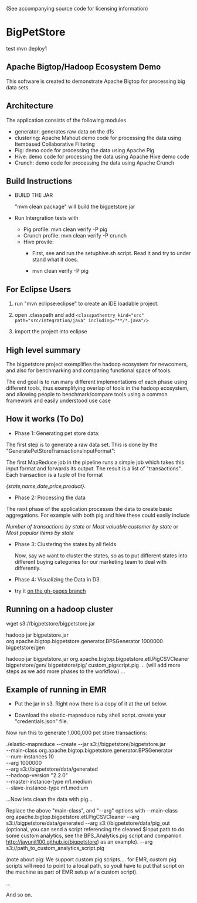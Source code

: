 (See accompanying source code for licensing information)

BigPetStore
============

test mvn deploy1

Apache Bigtop/Hadoop Ecosystem Demo
-----------------------------------
This software is created to demonstrate Apache Bigtop for processing
big data sets.

Architecture
------------
The application consists of the following modules

* generator: generates raw data on the dfs
* clustering: Apache Mahout demo code for processing the data using Itembased Collaborative Filtering
* Pig: demo code for processing the data using Apache Pig
* Hive: demo code for processing the data using Apache Hive demo code
* Crunch: demo code for processing the data using Apache Crunch

Build Instructions
------------------

* BUILD THE JAR

  "mvn clean package" will build the bigpetstore jar

* Run Intergration tests with

  * Pig profile: mvn clean verify -P pig
  * Crunch profile: mvn clean verify -P crunch
  * Hive provile:
     * First, see and run the setuphive.sh script.  Read it and try to under
     stand what it does.

     * mvn clean verify -P pig

For Eclipse Users
-----------------

1) run "mvn eclipse:eclipse" to create an IDE loadable project.

2) open .classpath and add
    `<classpathentry kind="src" path="src/integration/java" including="**/*.java"/>`

3) import the project into eclipse


High level summary
------------------


The bigpetstore project exemplifies the hadoop ecosystem for newcomers, and also for benchmarking and
comparing functional space of tools.

The end goal is to run many different implementations of each phase
using different tools, thus exemplifying overlap of tools in the hadoop ecosystem, and allowing people to benchmark/compare tools
using a common framework and easily understood use case


How it works (To Do)
--------------------

* Phase 1: Generating pet store data:

The first step is to generate a raw data set.  This is done by the "GeneratePetStoreTransactionsInputFormat":

The first MapReduce job in the pipeline runs a simple job which takes this input format and forwards
its output.  The result is a list of "transactions".  Each transaction is a tuple of the format

  *{state,name,date,price,product}.*

* Phase 2: Processing the data

The next phase of the application processes the data to create basic aggregations.
For example with both pig and hive these could easily include

  *Number of transactions by state* or
  *Most valuable customer by state* or
  *Most popular items by state*


* Phase 3: Clustering the states by all fields

  Now, say we want to cluster the states, so as to put different states into different buying categories
  for our marketing team to deal with differently.

* Phase 4: Visualizing the Data in D3.

 - try it [on the gh-pages branch](http://jayunit100.github.io/bigpetstore/)

Running on a hadoop cluster
---------------------------

wget s3://bigpetstore/bigpetstore.jar

hadoop jar bigpetstore.jar org.apache.bigtop.bigpetstore.generator.BPSGenerator 1000000 bigpetstore/gen

hadoop jar bigpetstore.jar org.apache.bigtop.bigpetstore.etl.PigCSVCleaner bigpetstore/gen/ bigpetstore/pig/ custom_pigscript.pig
... (will add more steps as we add more phases to the workflow) ...


Example of running in EMR
--------------------------
- Put the jar in s3.  Right now there is a copy of it at the url below.

- Download the elastic-mapreduce ruby shell script.
create your "credentials.json" file.

Now run this to generate 1,000,000 pet store transactions:

./elastic-mapreduce --create --jar s3://bigpetstore/bigpetstore.jar \
--main-class org.apache.bigtop.bigpetstore.generator.BPSGenerator \
--num-instances 10  \
--arg 1000000 \
--arg s3://bigpetstore/data/generated \
--hadoop-version "2.2.0"  \
--master-instance-type m1.medium \
--slave-instance-type m1.medium

...Now lets clean the data with pig...

Replace the above "main-class", and "--arg" options with
--main-class org.apache.bigtop.bigpetstore.etl.PigCSVCleaner
--arg s3://bigpetstore/data/generated
--arg s3://bigpetstore/data/pig_out
(optional, you can send a script referencing the cleaned $input path to do some
custom analytics, see the BPS_Analytics.pig script and companion
http://jayunit100.github.io/bigpetstore) as an example).
--arg s3://path_to_custom_analytics_script.pig

(note about pig: We support custom pig scripts.... for EMR, custom pig scripts will need to point to a
local path, so youll have to put that script on the machine as part
of EMR setup w/ a custom script).

...

And so on.
